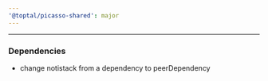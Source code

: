 ```yaml
---
'@toptal/picasso-shared': major
---
```


---

### Dependencies

- change notistack from a dependency to peerDependency
